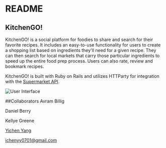 # README

## KitchenGO!

KitchenGO! is a social platform for foodies to share and search for their favorite recipes. It includes an easy-to-use functionality for users to create a shopping list based on ingredients they'll need for a given recipe. They can then search for local markets that carry those particular ingredients to speed up the entire food prep process. Users can also rate, review and bookmark recipes. 

KitchenGO! is built with Ruby on Rails and utilizes HTTParty for integration with the [Supermarket API](http://www.supermarketapi.com/Default.aspx).

![User Interface](http://g.recordit.co/sx9BL4Q1CE.gif)

##Collaborators
Avram Billig

Daniel Berry

Kellye Greene

[Yichen Yang](https://github.com/yicheny001)

ichenyy0701@gmail.com
